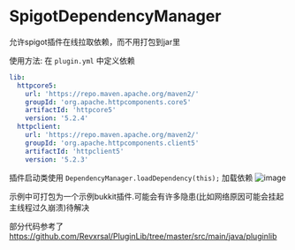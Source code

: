 # SpigotDependencyManager

允许spigot插件在线拉取依赖，而不用打包到jar里

使用方法: 
在 `plugin.yml` 中定义依赖
``` yaml
lib:
  httpcore5:
    url: 'https://repo.maven.apache.org/maven2/'
    groupId: 'org.apache.httpcomponents.core5'
    artifactId: 'httpcore5'
    version: '5.2.4'
  httpclient:
    url: 'https://repo.maven.apache.org/maven2/'
    groupId: 'org.apache.httpcomponents.client5'
    artifactId: 'httpclient5'
    version: '5.2.3'
```
插件启动类使用 `DependencyManager.loadDependency(this);` 加载依赖
![image](https://github.com/meteorOSS/SpigotDependencyManager/assets/61687266/8c5de5e0-c5d0-4b5d-a3f7-ac5adaba3c25)

示例中可打包为一个示例bukkit插件.可能会有许多隐患(比如网络原因可能会挂起主线程过久崩溃)待解决

部分代码参考了 https://github.com/Revxrsal/PluginLib/tree/master/src/main/java/pluginlib

